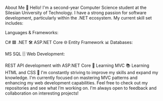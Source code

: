 About Me 👋
Hello! I'm a second-year Computer Science student at the Silesian University of Technology. I have a strong passion for software development, particularly within the .NET ecosystem. My current skill set includes:

Languages & Frameworks:

C# 🟦
.NET 🛠️
ASP.NET Core 🌐
Entity Framework 📊
Databases:

MS SQL 🗄️
Web Development:

REST API development with ASP.NET Core 🔗
Learning MVC 📚
Learning HTML and CSS 🎨
I'm constantly striving to improve my skills and expand my knowledge. I'm currently focused on mastering MVC patterns and enhancing my web development capabilities. Feel free to check out my repositories and see what I’m working on. I'm always open to feedback and collaboration on interesting projects!
